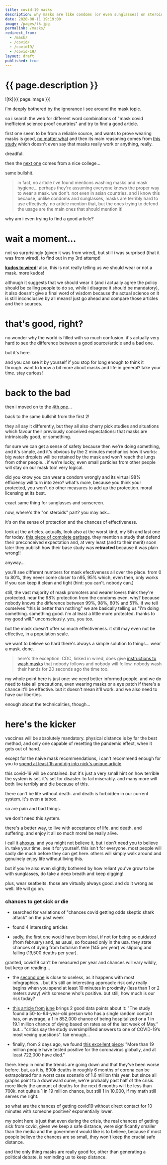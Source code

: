 ```yaml
---
title: covid-19 masks
description: why masks are like condoms (or even sunglasses) on steroids
date: 2020-08-11 19:19:00
image: /pages/tk.jpg
permalink: /masks/
redirect_from:
  - /mask/
  - /covid/
  - /covid19/
  - /covid-19/
layout: draft
published: true
---
```


# {{ page.description }}

![tk]({{ page.image }})

i'm deeply bothered by the ignorance i see around the mask topic.

so i search the web for different word combinations of "mask covid inefficient science proof countries" and try to find a good article.

first one seem to be from a reliable source, and wants to prove wearing masks is good, [no matter what](https://www.npr.org/sections/health-shots/2020/06/21/880832213/yes-wearing-masks-helps-heres-why?t=1596792996342) and then its main reasoning comes from [this study](https://www.thelancet.com/journals/lancet/article/PIIS0140-6736(20)31142-9/fulltext#%20) which doesn't even say that masks really work or anything, really.

dreadful.

then the [next one](https://www.ucsf.edu/news/2020/06/417906/still-confused-about-masks-heres-science-behind-how-face-masks-prevent) comes from a nice college...

same bullshit.

> in fact, no article i've found mentions washing masks and mask hygiene... perhaps they're assuming everyone knows the proper way to wear a mask. we don't. not even in asian countries. and i know this because, unlike condoms and sunglasses, masks are terribly hard to use effectively. no article mention that, but the ones trying to defend the usage are the main ones that should mention it!

why am i even trying to find a good article?

# wait a moment...

not so surprisingly (given it was from wired), but still i was surprised (that it was from wired), to find out in my 3rd attempt!

**[kudos to wired](https://www.wired.com/story/the-face-mask-debate-reveals-a-scientific-double-standard/)**! also, this is not really telling us we should wear or not a mask. more kudos!

although it suggests that we should wear it (and i actually agree the policy should be calling people to do so, while i disagree it should be mandatory), it also doesn't give a final word of wisdom because the actual science on it is still inconclusive by all means! just go ahead and compare those articles and their sources.

# that's good, right?

no wonder why the world is filled with so much confusion. it's actually very hard to see the difference between a good source/article and a bad one.

but it's here.

and you can see it by yourself if you stop for long enough to think it through. want to know a bit more about masks and life in general? take your time. stay curious!

# back to the bad

then i moved on to the [4th one](https://www.sciencenews.org/article/covid-19-coronavirus-why-wearing-masks-controversial)...

back to the same bullshit from the first 2!

they all say it differently, but they all also cherry pick studies and situations which favour their previously conceived expectations: that masks are intrinsically good, or something.

for sure we can get a sense of safety because then we're doing something, and it's simple, and it's obvious by the 2 minutes mechanics how it works: big water droplets will be retained by the mask and won't reach the lungs from other people... if we're lucky, even small particles from other people will stay on our mask too! very logical.

did you know you can wear a condom wrongly and its virtual 98% efficiency will turn into zero? what's more, because you think your protected, you won't do other measures to add up the protection. moral licensing at its best.

exact same thing for sunglasses and sunscreen.

now, where's the "on steroids" part? you may ask...

it's on the sense of protection and the chances of effectiveness.

look at the articles. actually, look also at the worst kind, my 5th and last one for today. [this piece of complete garbage](https://fee.org/articles/new-study-casts-more-doubt-on-effectiveness-of-masks-in-preventing-covid-19-spread/). they mention a study that defend their preconceived expectation and, at very least (and to their merit) soon later they publish how their base study was **retracted** because it was plain wrong!!

anyway...

you'll see different numbers for mask efectiveness all over the place. from 0 to 80%, they never come closer to n95, 95% which, even then, only works if you can keep it clean and tight (hint: you can't. nobody can.)

still, the vast majority of mask promoters and wearer lovers think they're protected. near the 98% protection from the condoms even. why? because nobody knows the difference between 99%, 98%, 80% and 51%. if we tell ourselves "this is better than nothing" we are basically telling us "i'm doing something. something good. i'm at least a little more protected. thanks to my good will." unconsciously. yes, you too.

but the mask doesn't offer so much effectiveness. it still may even not be effective, in a population scale.

we want to believe so hard there's always a simple solution to things... wear a mask. done.

> here's the exception: CDC, linked in wired, does give [instructions to wash masks](https://www.cdc.gov/coronavirus/2019-ncov/prevent-getting-sick/how-to-wash-cloth-face-coverings.html) that nobody follows and nobody will follow. nobody wash their hands for 20 seconds ago the time too.

my whole point here is just one: we need better informed people. and we do need to take all precautions, even wearing masks or a eye patch if there's a chance it'll be effective. but it doesn't mean it'll work. and we also need to have our liberties.

enough about the technicalities, though...

# here's the kicker

vaccines will be absolutely mandatory. physical distance is by far the best method, and only one capable of resetting the pandemic effect, when it gets out of hand.

except for the naive mask recommendations, i can't recommend enough for you to [spend at least 1h and dig into nick's unique article](https://ncase.me/covid-19).

this covid-19 will be contained. but it's just a very small hint on how terrible the system is set. it's set for disaster. to fail miserably. and many more will both live terribly and die because of this.

there can't be life without death. and death is forbidden in our current system. it's even a taboo.

so are pain and bad things.

we don't need this system.

there's a better way, to live with acceptance of life. and death. and suffering. and enjoy it all so much more! be really alive.

i call it [ahoxus](/ahoxus). and you might not believe it, but i don't need you to believe in. take your time. see it for yourself. this isn't for everyone. most people will sadly die much before they can get here. others will simply walk around and genuinely enjoy life without living this.

but if you're also even slightly bothered by how reliant you've grow to be with sunglasses, do take a deep breath and keep digging!

plus, wear seatbelts. those are virtually always good. and do it wrong as well. life will go on.

### chances to get sick or die

- searched for variations of "chances covid getting odds skeptic shark attack" on the past week

- found 4 interesting articles

- sadly, [the first one](https://www.psychologytoday.com/us/blog/never-binge-again/202002/coronavirus-food-and-why-i-may-be-eaten-shark) would have been ideal, if not for being so outdated (from february) and, as usual, so focused only in the usa. they state chances of dying from botulism there (145 per year) vs slipping and falling (19,500 deaths per year).

granted, covid19 can't be measured per year and chances will vary wildly, but keep on reading...

- the [second one](https://www.matherhospital.org/wellness-at-mather/what-are-your-chances-of-catching-covid-19/) is close to useless, as it happens with most infographics... but it's still an interesting approach: risk only really begins when you spend at least 10 minutes in proximity (less than 1 or 2 meters away) with someone who's positive. but still, how much is our risk today?

- [this article from june](https://www.mercurynews.com/2020/06/22/whats-your-risk-from-coronavirus-new-study-suggests-lower-than-we-perceive/) brings 2 good data points about it: "The study found a 50-to-64-year-old person who has a single random contact has, on average, a 1 in 852,000 chance of being hospitalized or a 1 in 19.1 million chance of dying based on rates as of the last week of May." but... "critics say the study oversimplified answers to one of COVID-19’s most vexing questions". fair enough...

- finally, from 2 days ago, we found [this excellent piece](https://www.npr.org/2020/08/09/900490301/covid-19-may-never-go-away-with-or-without-a-vaccine): "More than 19 million people have tested positive for the coronavirus globally, and at least 722,000 have died."

there. keep in mind the trends are going down and that they've been worse before. but, as it is, 800k deaths in roughly 6 months of corona can be extrapolated for a worst case scenario of 1.6 million this year. but since all graphs point to a downward curve, we're probably past half of the crisis. more likely the amount of deaths for the next 6 months will be less than 700k. not quite a 1 in 19 million chance, but still 1 in 10,000, if my math still serves me right.

so what are the chances of getting covid19 without direct contact for 10 minutes with someone positive? exponentially lower.

my point here is just that even during the crisis, the real chances of getting sick from covid, given we keep a safe distance, were significantly smaller than the media and the government would like is to believe, because if most people believe the chances are so small, they won't keep the crucial safe distance.

and the only thing masks are really good for, other than generating a political debate, is reminding us to keep distance.
